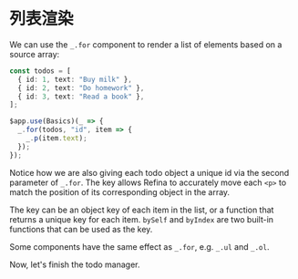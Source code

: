 # 列表渲染

We can use the `_.for` component to render a list of elements based on a source array:

```ts
const todos = [
  { id: 1, text: "Buy milk" },
  { id: 2, text: "Do homework" },
  { id: 3, text: "Read a book" },
];

$app.use(Basics)(_ => {
  _.for(todos, "id", item => {
    _.p(item.text);
  });
});
```

Notice how we are also giving each todo object a unique id via the second parameter of `_.for`. The key allows Refina to accurately move each `<p>` to match the position of its corresponding object in the array.

The key can be an object key of each item in the list, or a function that returns a unique key for each item. `bySelf` and `byIndex` are two built-in functions that can be used as the key.

Some components have the same effect as `_.for`, e.g. `_.ul` and `_.ol`.

Now, let's finish the todo manager.
